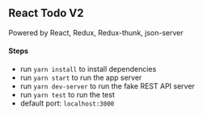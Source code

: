 ## React Todo V2

Powered by React, Redux, Redux-thunk, json-server

#### Steps
- run `yarn install` to install dependencies
- run `yarn start` to run the app server
- run `yarn dev-server` to run the fake REST API server
- run `yarn test` to run the test
- default port: `localhost:3000`
